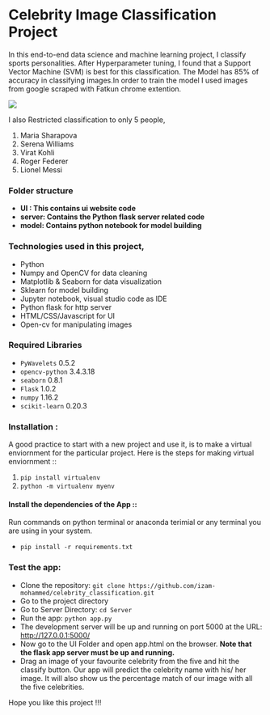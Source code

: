 # Celebrity Image Classification Project

In this end-to-end data science and machine learning project, I classify sports personalities. After Hyperparameter tuning, I found that a Support Vector Machine (SVM) is best for this classification. The Model has 85% of accuracy in classifying images.In order to train the model I used images from google scraped with Fatkun chrome extention.

![](https://tinyurl.com/bdh39buf)

I also Restricted classification to only 5 people,
1) Maria Sharapova
2) Serena Williams
3) Virat Kohli
4) Roger Federer
5) Lionel Messi

### Folder structure

* <b>UI : This contains ui website code</b> 
* <b>server: Contains the Python flask server related code</b>
* <b>model: Contains python notebook for model building</b>

### Technologies used in this project,

* Python
* Numpy and OpenCV for data cleaning
* Matplotlib & Seaborn for data visualization
* Sklearn for model building
* Jupyter notebook, visual studio code as IDE
* Python flask for http server
* HTML/CSS/Javascript for UI
* Open-cv for manipulating images

### Required Libraries

* `PyWavelets`  0.5.2
* `opencv-python`  3.4.3.18
* `seaborn`  0.8.1
* `Flask`  1.0.2
* `numpy`  1.16.2
* `scikit-learn`  0.20.3

### Installation :

A good practice to start with a new project and use it, is to make a virtual enviornment for the particular project. Here is the steps for making virtual enviornment ::

1. `pip install virtualenv`
2. `python -m virtualenv myenv`

#### Install the dependencies of the App ::

Run commands on python terminal or anaconda terimial or any terminal you are using in your system.

* `pip install -r requirements.txt`

### Test the app:

* Clone the repository: `git clone https://github.com/izam-mohammed/celebrity_classification.git`
* Go to the project directory
* Go to Server Directory: `cd Server`
* Run the app: `python app.py`
* The development server will be up and running on port 5000 at the URL: http://127.0.0.1:5000/
* Now go to the UI Folder and open app.html on the browser. <b>Note that the flask app server must be up and running.</b> 
* Drag an image of your favourite celebrity from the five and hit the classify button. Our app will predict the celebrity name with his/ her image. It will also show us the percentage match of our image with all the five celebrities. 

Hope you like this project !!!
